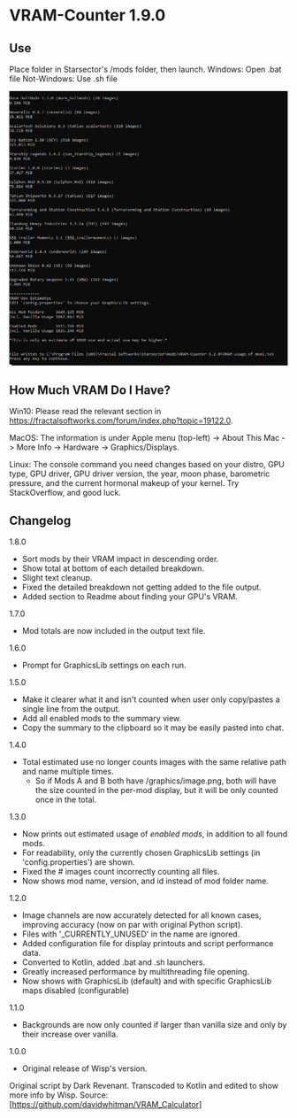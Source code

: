 
# VRAM-Counter 1.9.0

## Use

Place folder in Starsector's /mods folder, then launch.
Windows: Open .bat file
Not-Windows: Use .sh file

![screenshot](screenshot.png)

## How Much VRAM Do I Have?

Win10: Please read the relevant section in <https://fractalsoftworks.com/forum/index.php?topic=19122.0>.

MacOS: The information is under Apple menu (top-left) -> About This Mac -> More Info -> Hardware -> Graphics/Displays.

Linux: The console command you need changes based on your distro, GPU type, GPU driver, GPU driver version, the year, moon phase, barometric pressure, and the current hormonal makeup of your kernel. Try StackOverflow, and good luck.

## Changelog

1.8.0

- Sort mods by their VRAM impact in descending order.
- Show total at bottom of each detailed breakdown.
- Slight text cleanup.
- Fixed the detailed breakdown not getting added to the file output.
- Added section to Readme about finding your GPU's VRAM.

1.7.0

- Mod totals are now included in the output text file.

1.6.0

- Prompt for GraphicsLib settings on each run.

1.5.0

- Make it clearer what it and isn't counted when user only copy/pastes a single line from the output.
- Add all enabled mods to the summary view.
- Copy the summary to the clipboard so it may be easily pasted into chat.

1.4.0

- Total estimated use no longer counts images with the same relative path and name multiple times.
  - So if Mods A and B both have /graphics/image.png, both will have the size counted in the per-mod display, but it will be only counted once in the total.

1.3.0

- Now prints out estimated usage of *enabled mods*, in addition to all found mods.
- For readability, only the currently chosen GraphicsLib settings (in 'config.properties') are shown.
- Fixed the # images count incorrectly counting all files.
- Now shows mod name, version, and id instead of mod folder name.

1.2.0

- Image channels are now accurately detected for all known cases, improving accuracy (now on par with original Python script).
- Files with '_CURRENTLY_UNUSED' in the name are ignored.
- Added configuration file for display printouts and script performance data.
- Converted to Kotlin, added .bat and .sh launchers.
- Greatly increased performance by multithreading file opening.
- Now shows with GraphicsLib (default) and with specific GraphicsLib maps disabled (configurable)

1.1.0

- Backgrounds are now only counted if larger than vanilla size and only by their increase over vanilla.

1.0.0

- Original release of Wisp's version.

Original script by Dark Revenant. Transcoded to Kotlin and edited to show more info by Wisp.
Source: [https://github.com/davidwhitman/VRAM_Calculator]
